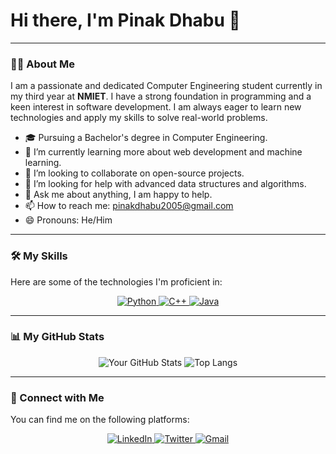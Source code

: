 # Hi there, I'm Pinak Dhabu 👋

---

### 👨‍💻 About Me

I am a passionate and dedicated Computer Engineering student currently in my third year at **NMIET**. I have a strong foundation in programming and a keen interest in software development. I am always eager to learn new technologies and apply my skills to solve real-world problems.

- 🎓 Pursuing a Bachelor's degree in Computer Engineering.
- 🌱 I’m currently learning more about web development and machine learning.
- 👯 I’m looking to collaborate on open-source projects.
- 🤔 I’m looking for help with advanced data structures and algorithms.
- 💬 Ask me about anything, I am happy to help.
- 📫 How to reach me: <pinakdhabu2005@gmail.com>
- 😄 Pronouns: He/Him

---

### 🛠️ My Skills

Here are some of the technologies I'm proficient in:

<p align="center">
  <a href="https://www.python.org" target="_blank"> 
    <img src="https://img.shields.io/badge/Python-3776AB?style=for-the-badge&logo=python&logoColor=white" alt="Python"/> 
  </a>
  <a href="https://isocpp.org/" target="_blank"> 
    <img src="https://img.shields.io/badge/C%2B%2B-00599C?style=for-the-badge&logo=c%2B%2B&logoColor=white" alt="C++"/> 
  </a>
  <a href="https://www.java.com" target="_blank"> 
    <img src="https://img.shields.io/badge/Java-ED8B00?style=for-the-badge&logo=java&logoColor=white" alt="Java"/> 
  </a>
</p>

---

### 📊 My GitHub Stats

<p align="center">
  <img src="https://github-readme-stats.vercel.app/api?username=pinakdhabu&show_icons=true&theme=radical" alt="Your GitHub Stats" />
  <img src="https://github-readme-stats.vercel.app/api/top-langs/?username=pinakdhabu&layout=compact&theme=radical" alt="Top Langs" />
</p>

---

### 🤝 Connect with Me

You can find me on the following platforms:

<p align="center">
  <a href="https://www.linkedin.com/in/pinakdhabu2005" target="_blank">
    <img src="https://img.shields.io/badge/LinkedIn-0077B5?style=for-the-badge&logo=linkedin&logoColor=white" alt="LinkedIn"/>
  </a>
  <a href="https:/x.com/PinakDhabu" target="_blank">
    <img src="https://img.shields.io/badge/Twitter-1DA1F2?style=for-the-badge&logo=twitter&logoColor=white" alt="Twitter"/>
  </a>
  <a href="mailto:pinakdhabu2005@gmail.com" target="_blank">
    <img src="https://img.shields.io/badge/Gmail-D14836?style=for-the-badge&logo=gmail&logoColor=white" alt="Gmail"/>
  </a>
</p>
